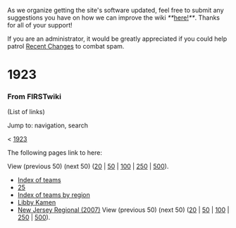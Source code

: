 As we organize getting the site's software updated, feel free to submit any
suggestions you have on how we can improve the wiki
_**_[here!](/index.php/User:Hallry/Suggestions "User:Hallry/Suggestions"
)_**_. Thanks for all of your support!

If you are an administrator, it would be greatly appreciated if you could help
patrol [Recent Changes](/index.php/Special:Recentchanges
"Special:Recentchanges" ) to combat spam.

# 1923

### From FIRSTwiki

(List of links)

Jump to: navigation, search

&lt; [1923](/index.php?title=1923&redirect=no "1923" )  

The following pages link to here:

View (previous 50) (next 50)
([20](/index.php?title=Special:Whatlinkshere/1923&limit=20&from=0
"Special:Whatlinkshere/1923" ) |
[50](/index.php?title=Special:Whatlinkshere/1923&limit=50&from=0
"Special:Whatlinkshere/1923" ) |
[100](/index.php?title=Special:Whatlinkshere/1923&limit=100&from=0
"Special:Whatlinkshere/1923" ) |
[250](/index.php?title=Special:Whatlinkshere/1923&limit=250&from=0
"Special:Whatlinkshere/1923" ) |
[500](/index.php?title=Special:Whatlinkshere/1923&limit=500&from=0
"Special:Whatlinkshere/1923" )).

  * [Index of teams](/index.php/Index_of_teams "Index of teams" )
  * [25](/index.php/25 "25" )
  * [Index of teams by region](/index.php/Index_of_teams_by_region "Index of teams by region" )
  * [Libby Kamen](/index.php/Libby_Kamen "Libby Kamen" )
  * [New Jersey Regional (2007)](/index.php/New_Jersey_Regional_%282007%29 "New Jersey Regional \(2007\)" )
View (previous 50) (next 50)
([20](/index.php?title=Special:Whatlinkshere/1923&limit=20&from=0
"Special:Whatlinkshere/1923" ) |
[50](/index.php?title=Special:Whatlinkshere/1923&limit=50&from=0
"Special:Whatlinkshere/1923" ) |
[100](/index.php?title=Special:Whatlinkshere/1923&limit=100&from=0
"Special:Whatlinkshere/1923" ) |
[250](/index.php?title=Special:Whatlinkshere/1923&limit=250&from=0
"Special:Whatlinkshere/1923" ) |
[500](/index.php?title=Special:Whatlinkshere/1923&limit=500&from=0
"Special:Whatlinkshere/1923" )).

